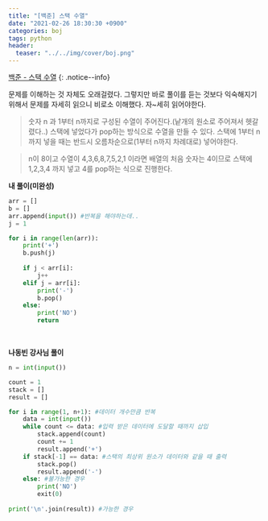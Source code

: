 ```yaml
---
title: "[백준] 스택 수열"
date: "2021-02-26 18:30:30 +0900"
categories: boj
tags: python
header:
  teaser: "../../img/cover/boj.png"
---
```




[백준 - 스택 수열](https://www.acmicpc.net/problem/1874)
{: .notice--info} 

문제를 이해하는 것 자체도 오래걸렸다. 그렇지만 바로 풀이를 듣는 것보다 익숙해지기 위해서 문제를 자세히 읽으니 비로소 이해했다. 자~세히 읽어야한다.

> 숫자 n 과 1부터 n까지로 구성된 수열이 주어진다.(낱개의 원소로 주어져서 헷갈렸다..) 스택에 넣었다가 pop하는 방식으로 수열을 만들 수 있다. 스택에 1부터 n까지 넣을 때는 반드시 오름차순으로(1부터 n까지 차례대로) 넣어야한다.

> n이 8이고 수열이 4,3,6,8,7,5,2,1 이라면 배열의 처음 숫자는 4이므로 스택에 1,2,3,4 까지 넣고 4를 pop하는 식으로 진행한다. 

**내 풀이(미완성)**

```python
arr = []
b = []
arr.append(input()) #반복을 해야하는데..
j = 1

for i in range(len(arr)):
    print('+')
    b.push(j)
    
    if j < arr[i]:
        j++
    elif j = arr[i]:
        print('-')
        b.pop()
    else:
        print('NO')
        return
```

<br>

**나동빈 강사님 풀이**

```python
n = int(input())

count = 1
stack = []
result = []

for i in range(1, n+1): #데이터 개수만큼 반복
    data = int(input())
    while count <= data: #입력 받은 데이터에 도달할 때까지 삽입
        stack.append(count)
        count += 1
        result.append('+')
    if stack[-1] == data: #스택의 최상위 원소가 데이터와 같을 때 출력
        stack.pop()
        result.append('-')
    else: #불가능한 경우
        print('NO')
        exit(0)
        
print('\n'.join(result)) #가능한 경우
```
